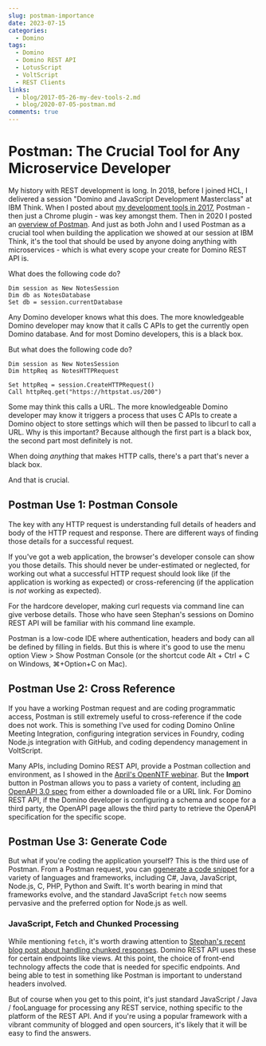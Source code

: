 ```yaml
---
slug: postman-importance
date: 2023-07-15
categories:
  - Domino
tags: 
  - Domino
  - Domino REST API
  - LotusScript
  - VoltScript
  - REST Clients
links:
  - blog/2017-05-26-my-dev-tools-2.md
  - blog/2020-07-05-postman.md
comments: true
---
```

# Postman: The Crucial Tool for Any Microservice Developer

My history with REST development is long. In 2018, before I joined HCL, I delivered a session "Domino and JavaScript Development Masterclass" at IBM Think. When I posted about [my development tools in 2017](./2017-05-26-my-dev-tools-2.md), Postman - then just a Chrome plugin - was key amongst them. Then in 2020 I posted an [overview of Postman](./2020-07-05-postman.md). And just as both John and I used Postman as a crucial tool when building the application we showed at our session at IBM Think, it's the tool that should be used by anyone doing anything with microservices - which is what every scope your create for Domino REST API is.

<!-- more -->

What does the following code do?

```vbscript
Dim session as New NotesSession
Dim db as NotesDatabase
Set db = session.currentDatabase
```

Any Domino developer knows what this does. The more knowledgeable Domino developer may know that it calls C APIs to get the currently open Domino database. And for most Domino developers, this is a black box.

But what does the following code do?

```vbscript
Dim session as New NotesSession
Dim httpReq as NotesHTTPRequest

Set httpReq = session.CreateHTTPRequest()
Call httpReq.get("https://httpstat.us/200")
```

Some may think this calls a URL. The more knowledgeable Domino developer may know it triggers a process that uses C APIs to create a Domino object to store settings which will then be passed to libcurl to call a URL. Why is this important? Because although the first part is a black box, the second part most definitely is not.

When doing *anything* that makes HTTP calls, there's a part that's never a black box.

And that is crucial.

## Postman Use 1: Postman Console

The key with any HTTP request is understanding full details of headers and body of the HTTP request and response. There are different ways of finding those details for a successful request.

If you've got a web application, the browser's developer console can show you those details. This should never be under-estimated or neglected, for working out what a successful HTTP request should look like (if the application is working as expected) or cross-referencing (if the application is *not* working as expected).

For the hardcore developer, making curl requests via command line can give verbose details. Those who have seen Stephan's sessions on Domino REST API will be familiar with his command line example.

Postman is a low-code IDE where authentication, headers and body can all be defined by filling in fields. But this is where it's good to use the menu option View > Show Postman Console (or the shortcut code Alt + Ctrl + C on Windows, ⌘+Option+C on Mac).

## Postman Use 2: Cross Reference

If you have a working Postman request and are coding programmatic access, Postman is still extremely useful to cross-reference if the code does not work. This is something I've used for coding Domino Online Meeting Integration, configuring integration services in Foundry, coding Node.js integration with GitHub, and coding dependency management in VoltScript.

Many APIs, including Domino REST API, provide a Postman collection and environment, as I showed in the [April's OpenNTF webinar](https://openntf.org/webinars). But the **Import** button in Postman allows you to pass a variety of content, including [an OpenAPI 3.0 spec](https://learning.postman.com/docs/integrations/available-integrations/working-with-openAPI/) from either a downloaded file or a URL link. For Domino REST API, if the Domino developer is configuring a schema and scope for a third party, the OpenAPI page allows the third party to retrieve the OpenAPI specification for the specific scope.

## Postman Use 3: Generate Code

But what if you're coding the application yourself? This is the third use of Postman. From a Postman request, you can g[generate a code snippet](https://learning.postman.com/docs/sending-requests/generate-code-snippets/#generating-code-snippets-in-postman) for a variety of languages and frameworks, including C#, Java, JavaScript, Node.js, C, PHP, Python and Swift. It's worth bearing in mind that frameworks evolve, and the standard JavaScript `fetch` now seems pervasive and the preferred option for Node.js as well.

### JavaScript, Fetch and Chunked Processing

While mentioning `fetch`, it's worth drawing attention to [Stephan's recent blog post about handling chunked responses](https://wissel.net/blog/2023/07/handle-http-chunked-responses.html). Domino REST API uses these for certain endpoints like views. At this point, the choice of front-end technology affects the code that is needed for specific endpoints. And being able to test in something like Postman is important to understand headers involved.

But of course when you get to this point, it's just standard JavaScript / Java / fooLanguage for processing any REST service, nothing specific to the platform of the REST API. And if you're using a popular framework with a vibrant community of blogged and open sourcers, it's likely that it will be easy to find the answers.
